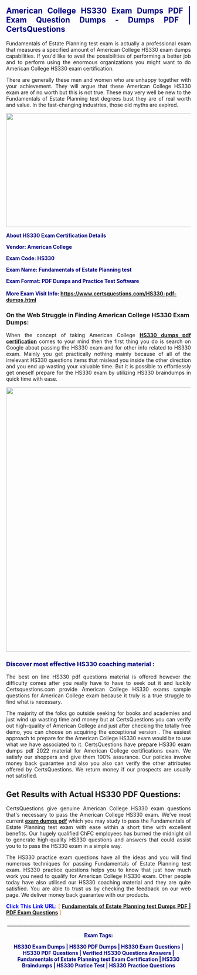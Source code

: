 <h2 style="text-align: justify;"><span style="color: #000080;">American College HS330 Exam Dumps PDF | Exam Question Dumps - Dumps PDF | CertsQuestions</span></h2>
<p style="text-align: justify;">Fundamentals of Estate Planning test exam is actually a professional exam that measures a specified amount of American College  HS330 exam dumps capabilities. If you'd like to avail the possibilities of performing a better job and to perform using the enormous organizations you might want to do American College HS330 exam certification.</p>
<p style="text-align: justify;">There are generally these men and women who are unhappy together with your achievement. They will argue that these American College  HS330 exam are of no worth but this is not true. These may very well be new to the Fundamentals of Estate Planning test degrees bust they are of real worth and value. In the fast-changing industries, those old myths are expired.</p>
<p><img style="display: block; margin-left: auto; margin-right: auto;" src="https://i.imgur.com/eaP4ae9.png" width="840" height="310" /></p>
<p><span style="color: #000080;"><strong>About HS330 Exam Certification Details</strong></span></p>
<p><span style="color: #000080;"><strong>Vendor: American College<br /></strong></span></p>
<p><span style="color: #000080;"><strong>Exam Code: HS330</strong></span></p>
<p><span style="color: #000080;"><strong>Exam Name: Fundamentals of Estate Planning test</strong></span></p>
<p><span style="color: #000080;"><strong>Exam Format: PDF Dumps and Practice Test Software<br /><br />More Exam Visit Info: <span style="color: #ff6600;"><a href="https://www.certsquestions.com/HS330-pdf-dumps.html">https://www.certsquestions.com/HS330-pdf-dumps.html</a></span></strong></span></p>
<h3>On the Web Struggle in Finding American College HS330 Exam Dumps:</h3>
<p style="text-align: justify;">When the concept of taking American College <a href="https://www.certsquestions.com/HS330-pdf-dumps.html"><strong> HS330 dumps pdf certification</strong></a> comes to your mind then the first thing you do is search on Google about passing the HS330 exam and for other info related to HS330 exam. Mainly you get practically nothing mainly because of all of the irrelevant HS330 questions items that mislead you inside the other direction and you end up wasting your valuable time. But it is possible to effortlessly get oneself prepare for the HS330 exam by utilizing HS330 braindumps in quick time with ease.</p>
<p><a href="https://www.certsquestions.com/HS330-pdf-dumps.html"><img style="display: block; margin-left: auto; margin-right: auto;" src="https://i.imgur.com/pxhoKQ2.png" width="720" /></a></p>
<h3><span style="color: #000080;">Discover most effective  HS330 coaching material :</span></h3>
<p style="text-align: justify;">The best on line HS330 pdf questions material is offered however the difficulty comes after you really have to have to seek out it and luckily Certsquestions.com provide American College HS330 exams sample questions for American College  exam because it truly is a true struggle to find what is necessary.</p>
<p style="text-align: justify;">The majority of the folks go outside seeking for books and academies and just wind up wasting time and money but at CertsQuestions you can verify out high-quality of American College  and just after checking the totally free demo, you can choose on acquiring the exceptional version . The easiest approach to prepare for the American College HS330 exam would be to use what we have associated to it. CertsQuestions have <span style="color: #000000;">prepare HS330 exam dumps pdf 2022</span> material for American College certifications exam. We satisfy our shoppers and give them 100% assurance. Our policies involve money back guarantee and also you also can verify the other attributes offered by CertsQuestions. We return money if our prospects are usually not satisfied.</p>
<h2>Get Results with Actual HS330 PDF Questions:</h2>
<p style="text-align: justify;">CertsQuestions give genuine American College HS330 exam questions that's necessary to pass the American College  HS330 exam. We've most current<strong>&nbsp;<a href="https://www.certsquestions.com/">exam dumps pdf</a></strong>&nbsp;which you may study to pass the Fundamentals of Estate Planning test exam with ease within a short time with excellent benefits. Our hugely qualified ChFC employees has burned the midnight oil to generate high-quality HS330 questions and answers that could assist you to to pass the HS330 exam in a simple way.</p>
<p style="text-align: justify;">The HS330 practice exam questions have all the ideas and you will find numerous techniques for passing Fundamentals of Estate Planning test exam. HS330 practice questions helps you to know that just how much work you need to qualify for American College  HS330 exam. Other people today have also utilised our HS330 coaching material and they are quite satisfied. You are able to trust us by checking the feedback on our web page. We deliver money back guarantee with our products.</p>
<p style="text-align: justify;"><span style="color: #0000ff;"><strong>Click This Link URL</strong>:</span> <span style="color: #ff6600;">[ <strong><a href="https://www.certsquestions.com/chfc-certification.html">Fundamentals of Estate Planning test Dumps PDF | PDF Exam Questions</a></strong> ]</span></p>
<p style="text-align: center;">______________________________________________________________________________</p>
<p style="text-align: center;"><span style="color: #000080;"><strong>Exam Tags:</strong></span></p>
<p style="text-align: center;"><span style="color: #000080;"><strong>HS330 Exam Dumps | HS330 PDF Dumps | HS330 Exam Questions | HS330 PDF Questions | Verified HS330 Questions Answers | Fundamentals of Estate Planning test Exam Certification | HS330 Braindumps | HS330 Pratice Test | HS330 Practice Questions</strong></span></p>
